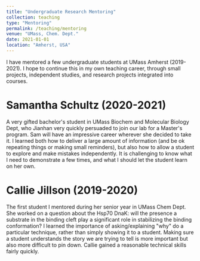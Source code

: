 ```yaml
---
title: "Undergraduate Research Mentoring"
collection: teaching
type: "Mentoring"
permalink: /teaching/mentoring
venue: "UMass, Chem. Dept."
date: 2021-01-01
location: "Amherst, USA"
---
```


I have mentored a few undergraduate students at UMass Amherst (2019-2021). I hope to continue this in my own teaching career, through small projects, independent studies, and research projects integrated into courses.


Samantha Schultz (2020-2021)
======
A very gifted bachelor's student in UMass Biochem and Molecular Biology Dept, who Jianhan very quickly persuaded to join our lab for a Master's program. Sam will have an impressive career wherever she decided to take it.
I learned both how to deliver a large amount of information (and be ok repeating things or making small reminders), but also how to allow a student to explore and make mistakes independently. It is challenging to know what I need to demonstrate a few times, and what I should let the student learn on her own.

Callie Jillson (2019-2020)
======
The first student I mentored during her senior year in UMass Chem Dept.
She worked on a question about the Hsp70 DnaK: will the presence a substrate in the binding cleft play a significant role in stabilizing the binding conformation?
I learned the importance of asking/explaining "why" do a particular technique, rather than simply showing it to a student. Making sure a student understands the story we are trying to tell is more important but also more difficult to pin down. Callie gained a reasonable technical skills fairly quickly.
